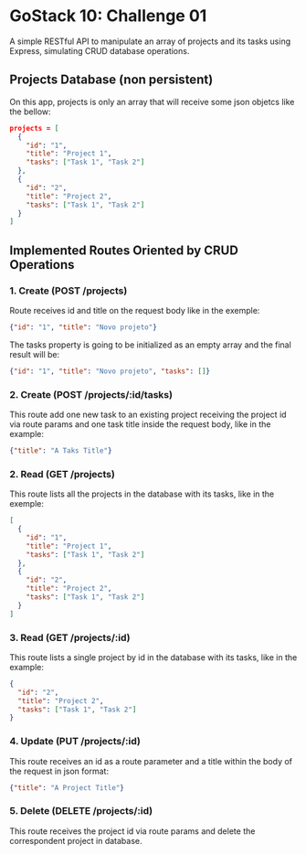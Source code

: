 # GoStack 10: Challenge 01
A simple RESTful API to manipulate an array of projects and its tasks using Express, simulating CRUD database operations.

## Projects Database (non persistent)
On this app, projects is only an array that will receive some json objetcs like the bellow:

```json
projects = [
  {
    "id": "1",
    "title": "Project 1",
    "tasks": ["Task 1", "Task 2"]
  },
  {
    "id": "2",
    "title": "Project 2",
    "tasks": ["Task 1", "Task 2"]
  }
]
```

## Implemented Routes Oriented by CRUD Operations

### 1. Create (POST /projects)
Route receives id and title on the request body like in the exemple:

```json 
{"id": "1", "title": "Novo projeto"}
```

The tasks property is going to be initialized as an empty array and the final result will be:

```json 
{"id": "1", "title": "Novo projeto", "tasks": []}
```

### 2. Create (POST /projects/:id/tasks)
This route add one new task to an existing project receiving the project id via route params and one task title inside the request body, like in the example:

```json
{"title": "A Taks Title"}
```

### 2. Read (GET /projects)
This route lists all the projects in the database with its tasks, like in the exemple:

```json
[
  {
    "id": "1",
    "title": "Project 1",
    "tasks": ["Task 1", "Task 2"]
  },
  {
    "id": "2",
    "title": "Project 2",
    "tasks": ["Task 1", "Task 2"]
  }
]
```

### 3. Read (GET /projects/:id)
This route lists a single project by id in the database with its tasks, like in the example:

```json  
{
  "id": "2",
  "title": "Project 2",
  "tasks": ["Task 1", "Task 2"]
}
```

### 4. Update (PUT /projects/:id)
This route receives an id as a route parameter and a title within the body of the request in json format:

```json
{"title": "A Project Title"}
```

### 5. Delete (DELETE /projects/:id)
This route receives the project id via route params and delete the correspondent project in database.



